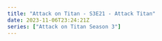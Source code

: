 ```yaml
---
title: "Attack on Titan - S3E21 - Attack Titan"
date: 2023-11-06T23:24:21Z
series: ["Attack on Titan Season 3"]
---
```



<mux-player stream-type="on-demand"
  src="https://kp3d-my.sharepoint.com/personal/ryoo_kp3d_onmicrosoft_com/_layouts/15/download.aspx?share=Ed-JEDHMixtOlDVcjseJRXIBp1D5RiTcIzhauFRZEk_PqA" prefer-playback="mse" controls>
  </mux-player>
  
  
  <script src="https://cdn.jsdelivr.net/npm/@mux/mux-player"></script>
  
 <script type="application/ld+json">
 {
  "@context": "https://schema.org/",
  "@type": "VideoObject",
  "name": "Attack on Titan - S3E21 - Attack Titan",
  "contentUrl": "https://stream.mux.com/AXT8pBvAH9QbIENXj2U01plViwIk9twDoea400UDdse3M.m3u8",
  "thumbnailUrl": "https://www.themoviedb.org/t/p/original/rstHtpbEIoHnmxvsbNH7UlEPeEP.jpg?width=314&fit_mode=preserve&time=25",
  "uploadDate": "2023-11-06T23:24:21Z",
}

</script>

